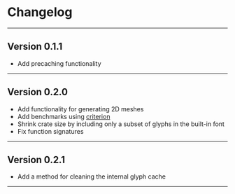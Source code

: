 # Changelog

---
## Version 0.1.1
* Add precaching functionality
---
## Version 0.2.0
* Add functionality for generating 2D meshes
* Add benchmarks using [criterion](https://crates.io/crates/criterion)
* Shrink crate size by including only a subset of glyphs in the built-in font
* Fix function signatures
---
## Version 0.2.1
* Add a method for cleaning the internal glyph cache
---
